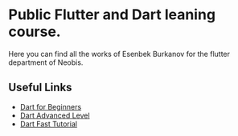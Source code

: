 # Public Flutter and Dart leaning course. 

Here you can find all the works of Esenbek Burkanov for the flutter department of Neobis. 

## Useful Links

* [Dart for Beginners](https://www.youtube.com/watch?v=8F2uemqLwvE&list=PLJbE2Yu2zumDjfrfu8kisK9lQVcpMDDzZ&ab_channel=TensorProgramming)
* [Dart Advanced Level](https://www.youtube.com/watch?v=kN7X_gWcuv0&list=PLJbE2Yu2zumC4_aB75G2lQ-tAZlqIOGVx&ab_channel=TensorProgramming)
* [Dart Fast Tutorial](https://www.youtube.com/watch?v=5xlVP04905w&list=PL0Z9dMEu-HjR0_Didko_ebVgYczg7N9cP&index=119&t=934s&ab_channel=MikeDane)
